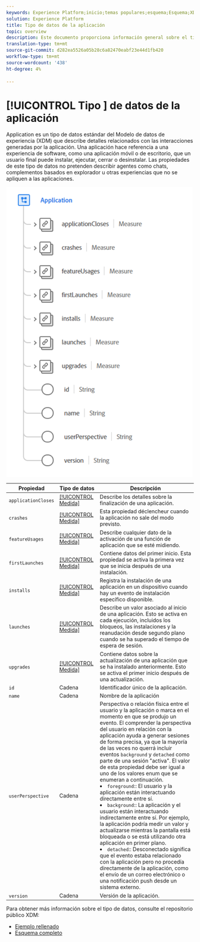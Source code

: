 ```yaml
---
keywords: Experience Platform;inicio;temas populares;esquema;Esquema;XDM;campos;esquemas;Esquemas;aplicación;tipo de datos;tipo de datos;tipo de datos;
solution: Experience Platform
title: Tipo de datos de la aplicación
topic: overview
description: Este documento proporciona información general sobre el tipo de datos del Modelo de datos de experiencia de la aplicación (XDM).
translation-type: tm+mt
source-git-commit: d282ea5526a05b28c6a82470eabf23e44d1fb420
workflow-type: tm+mt
source-wordcount: '438'
ht-degree: 4%

---
```



# [!UICONTROL Tipo ] de datos de la aplicación

 Application es un tipo de datos estándar del Modelo de datos de experiencia (XDM) que describe detalles relacionados con las interacciones generadas por la aplicación. Una aplicación hace referencia a una experiencia de software, como una aplicación móvil o de escritorio, que un usuario final puede instalar, ejecutar, cerrar o desinstalar. Las propiedades de este tipo de datos no pretenden describir agentes como chats, complementos basados en explorador u otras experiencias que no se apliquen a las aplicaciones.

<img src="../images/data-types/application.PNG" width="500" /><br />

| Propiedad | Tipo de datos | Descripción |
| --- | --- | --- |
| `applicationCloses` | [[!UICONTROL Medida]](./measure.md) | Describe los detalles sobre la finalización de una aplicación. |
| `crashes` | [[!UICONTROL Medida]](./measure.md) | Esta propiedad déclencheur cuando la aplicación no sale del modo previsto. |
| `featureUsages` | [[!UICONTROL Medida]](./measure.md) | Describe cualquier dato de la activación de una función de aplicación que se esté midiendo. |
| `firstLaunches` | [[!UICONTROL Medida]](./measure.md) | Contiene datos del primer inicio. Esta propiedad se activa la primera vez que se inicia después de una instalación. |
| `installs` | [[!UICONTROL Medida]](./measure.md) | Registra la instalación de una aplicación en un dispositivo cuando hay un evento de instalación específico disponible. |
| `launches` | [[!UICONTROL Medida]](./measure.md) | Describe un valor asociado al inicio de una aplicación. Esto se activa en cada ejecución, incluidos los bloqueos, las instalaciones y la reanudación desde segundo plano cuando se ha superado el tiempo de espera de sesión. |
| `upgrades` | [[!UICONTROL Medida]](./measure.md) | Contiene datos sobre la actualización de una aplicación que se ha instalado anteriormente. Esto se activa el primer inicio después de una actualización. |
| `id` | Cadena | Identificador único de la aplicación. |
| `name` | Cadena | Nombre de la aplicación  |
| `userPerspective` | Cadena | Perspectiva o relación física entre el usuario y la aplicación o marca en el momento en que se produjo un evento. El comprender la perspectiva del usuario en relación con la aplicación ayuda a generar sesiones de forma precisa, ya que la mayoría de las veces no querrá incluir eventos `background` y `detached` como parte de una sesión &quot;activa&quot;. El valor de esta propiedad debe ser igual a uno de los valores enum que se enumeran a continuación. <li> `foreground`:: El usuario y la aplicación están interactuando directamente entre sí. </li> <li> `background`:: La aplicación y el usuario están interactuando indirectamente entre sí. Por ejemplo, la aplicación podría medir un valor y actualizarse mientras la pantalla está bloqueada o se está utilizando otra aplicación en primer plano.  </li> <li> `detached`:: Desconectado significa que el evento estaba relacionado con la aplicación pero no procedía directamente de la aplicación, como el envío de un correo electrónico o una notificación push desde un sistema externo. |
| `version` | Cadena | Versión de la aplicación. |

Para obtener más información sobre el tipo de datos, consulte el repositorio público XDM:

* [Ejemplo rellenado](https://github.com/adobe/xdm/blob/master/components/datatypes/channels/application.example.1.json)
* [Esquema completo](https://github.com/adobe/xdm/blob/master/components/datatypes/channels/application.schema.json)